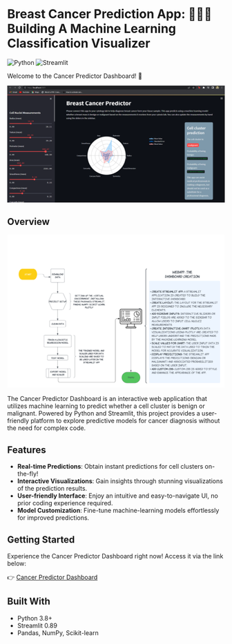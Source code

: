 <!-- Add an eye-catching project banner or logo here -->

# Breast Cancer Prediction App: 👩‍⚕️🔬 Building A Machine Learning Classification Visualizer

![Python](https://img.shields.io/badge/Python-3.8%2B-blue)
![Streamlit](https://img.shields.io/badge/Streamlit-0.89-brightgreen)

Welcome to the Cancer Predictor Dashboard! 🚀

![Breast Cancer Prediction App](https://github.com/pvashish/StreamML-Dashboard/blob/main/cancer.PNG)

## Overview
![Flowchart](https://github.com/pvashish/StreamML-Dashboard/blob/main/Flowchart.png)

The Cancer Predictor Dashboard is an interactive web application that utilizes machine learning to predict whether a cell cluster is benign or malignant. Powered by Python and Streamlit, this project provides a user-friendly platform to explore predictive models for cancer diagnosis without the need for complex code.

## Features

- **Real-time Predictions**: Obtain instant predictions for cell clusters on-the-fly!
- **Interactive Visualizations**: Gain insights through stunning visualizations of the prediction results.
- **User-friendly Interface**: Enjoy an intuitive and easy-to-navigate UI, no prior coding experience required.
- **Model Customization**: Fine-tune machine-learning models effortlessly for improved predictions.


## Getting Started

Experience the Cancer Predictor Dashboard right now! Access it via the link below:

👉 [Cancer Predictor Dashboard](https://cancer-predictor-dashboard-by-pranavi.streamlit.app/)


## Built With

- Python 3.8+
- Streamlit 0.89
- Pandas, NumPy, Scikit-learn
